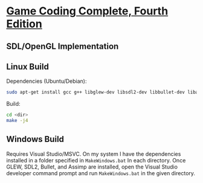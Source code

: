 # [Game Coding Complete, Fourth Edition](https://www.mcshaffry.com/GameCode/)
## SDL/OpenGL Implementation

## Linux Build

Dependencies (Ubuntu/Debian):

```bash
sudo apt-get install gcc g++ libglew-dev libsdl2-dev libbullet-dev libassimp-dev
```

Build:

```bash
cd <dir>
make -j4
```

## Windows Build

Requires Visual Studio/MSVC. On my system I have the dependencies installed in a
folder specified in `MakeWindows.bat` In each directory. Once GLEW, SDL2, Bullet,
and Assimp are installed, open the Visual Studio developer command prompt
and run `MakeWindows.bat` in the given directory.


